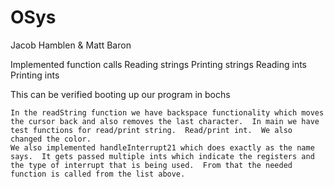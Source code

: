 # OSys
Jacob Hamblen & Matt Baron
 
 Implemented function calls
 Reading strings
 Printing strings
 Reading ints
 Printing ints
  
  This can be verified booting up our program in bochs
   
	In the readString function we have backspace functionality which moves the cursor back and also removes the last character.  In main we have test functions for read/print string.  Read/print int.  We also changed the color.  
	We also implemented handleInterrupt21 which does exactly as the name says.  It gets passed multiple ints which indicate the registers and the type of interrupt that is being used.  From that the needed function is called from the list above.
